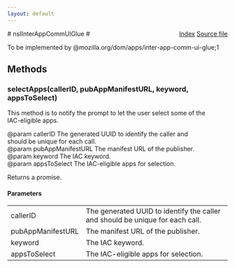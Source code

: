 ```yaml
---
layout: default
---
```

<div class='links' style='float:right'><a href="../index.html">Index</a>
<a href="http://dxr.mozilla.org/mozilla-central/source/dom/interfaces/apps/nsIInterAppCommUIGlue.idl">Source file</a>
</div>
# nsIInterAppCommUIGlue #
  
To be implemented by @mozilla.org/dom/apps/inter-app-comm-ui-glue;1  
  

## Methods ##

### selectApps(callerID, pubAppManifestURL, keyword, appsToSelect) ###
  
This method is to notify the prompt to let the user select some of the  
IAC-eligible apps.  
  
@param callerID           The generated UUID to identify the caller and  
                          should be unique for each call.  
@param pubAppManifestURL  The manifest URL of the publisher.  
@param keyword            The IAC keyword.  
@param appsToSelect       The IAC-eligible apps for selection.  
  
Returns a promise.  
  

#### Parameters ####

<table>

<tr>
<td>callerID</td>
<td>The generated UUID to identify the caller and  
                          should be unique for each call.  
</td>
</tr>

<tr>
<td>pubAppManifestURL</td>
<td>The manifest URL of the publisher.  
</td>
</tr>

<tr>
<td>keyword</td>
<td>The IAC keyword.  
</td>
</tr>

<tr>
<td>appsToSelect</td>
<td>The IAC-eligible apps for selection.  
</td>
</tr>

</table>
